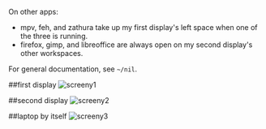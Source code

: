 On other apps:

* mpv, feh, and zathura take up my first display's left space when one of the three is running.
* firefox, gimp, and libreoffice are always open on my second display's other workspaces.

For general documentation, see `~/nil`.

##first display
![screeny1](http://a.pomf.se/5Wg1.png)

##second display
![screeny2](http://a.pomf.se/6Wh3.png)

##laptop by itself
![screeny3](http://a.pomf.se/3Zp7.gif)
